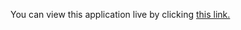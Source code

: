 You can view this application live by clicking [this link.](hhttps://repl.it/@ArisRoutsis/blackjack#art.py)
